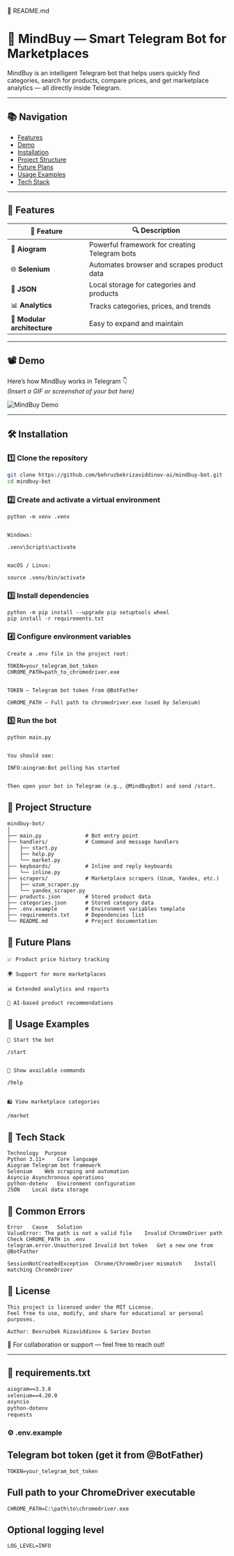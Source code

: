 📘 README.md
# 🧠 MindBuy — Smart Telegram Bot for Marketplaces

MindBuy is an intelligent Telegram bot that helps users quickly find categories, search for products, compare prices, and get marketplace analytics — all directly inside Telegram.

---

## 📚 Navigation
- [Features](#-features)
- [Demo](#-demo)
- [Installation](#-installation)
- [Project Structure](#-project-structure)
- [Future Plans](#-future-plans)
- [Usage Examples](#-usage-examples)
- [Tech Stack](#-tech-stack)

---

## 🎯 Features

| 📌 Feature | 🔍 Description |
|------------|----------------|
| 🤖 **Aiogram** | Powerful framework for creating Telegram bots |
| 🌐 **Selenium** | Automates browser and scrapes product data |
| 💾 **JSON** | Local storage for categories and products |
| 📊 **Analytics** | Tracks categories, prices, and trends |
| 🧱 **Modular architecture** | Easy to expand and maintain |

---

## 📽 Demo
Here’s how MindBuy works in Telegram 👇  
*(Insert a GIF or screenshot of your bot here)*

![MindBuy Demo](https://github.com/user-attachments/assets/example-image.png)

---

## 🛠 Installation

### 1️⃣ Clone the repository
```bash
git clone https://github.com/behruzbekrizaviddinov-ai/mindbuy-bot.git
cd mindbuy-bot
```
### 2️⃣ Create and activate a virtual environment
```
python -m venv .venv


Windows:

.venv\Scripts\activate


macOS / Linux:

source .venv/bin/activate
```

### 3️⃣ Install dependencies
```
python -m pip install --upgrade pip setuptools wheel
pip install -r requirements.txt
```
### 4️⃣ Configure environment variables
```
Create a .env file in the project root:

TOKEN=your_telegram_bot_token
CHROME_PATH=path_to_chromedriver.exe


TOKEN — Telegram bot token from @BotFather

CHROME_PATH — Full path to chromedriver.exe (used by Selenium)
```
### 5️⃣ Run the bot
```
python main.py


You should see:

INFO:aiogram:Bot polling has started


Then open your bot in Telegram (e.g., @MindBuyBot) and send /start.
```
## 📂 Project Structure
```
mindbuy-bot/
│
├── main.py              # Bot entry point
├── handlers/            # Command and message handlers
│   ├── start.py
│   ├── help.py
│   └── market.py
├── keyboards/           # Inline and reply keyboards
│   └── inline.py
├── scrapers/            # Marketplace scrapers (Uzum, Yandex, etc.)
│   ├── uzum_scraper.py
│   └── yandex_scraper.py
├── products.json        # Stored product data
├── categories.json      # Stored category data
├── .env.example         # Environment variables template
├── requirements.txt     # Dependencies list
└── README.md            # Project documentation
```
## 🚀 Future Plans
```
📈 Product price history tracking

🌍 Support for more marketplaces

📊 Extended analytics and reports

🤖 AI-based product recommendations
```
## 📌 Usage Examples
```
🏁 Start the bot

/start


💬 Show available commands

/help


🛍️ View marketplace categories

/market
```
## 🧠 Tech Stack
```
Technology	Purpose
Python 3.11+	Core language
Aiogram	Telegram bot framework
Selenium	Web scraping and automation
Asyncio	Asynchronous operations
python-dotenv	Environment configuration
JSON	Local data storage
```
## 🧩 Common Errors
```
Error	Cause	Solution
ValueError: The path is not a valid file	Invalid ChromeDriver path	Check CHROME_PATH in .env
telegram.error.Unauthorized	Invalid bot token	Get a new one from @BotFather

SessionNotCreatedException	Chrome/ChromeDriver mismatch	Install matching ChromeDriver
```
## 📜 License
```
This project is licensed under the MIT License.
Feel free to use, modify, and share for educational or personal purposes.

Author: Bexruzbek Rizaviddinov & Sariev Doston
```
📧 For collaboration or support — feel free to reach out!


---

## 📄 **requirements.txt**
```txt
aiogram==3.3.0
selenium==4.20.0
asyncio
python-dotenv
requests
```
### ⚙️ .env.example

## Telegram bot token (get it from @BotFather)
```
TOKEN=your_telegram_bot_token
```
## Full path to your ChromeDriver executable
```
CHROME_PATH=C:\path\to\chromedriver.exe
```
## Optional logging level
```
LOG_LEVEL=INFO
```

